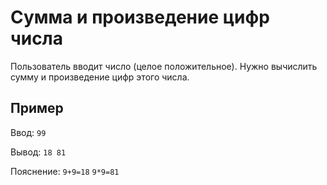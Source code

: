 # Сумма и произведение цифр числа
Пользователь вводит число (целое положительное).
Нужно вычислить сумму и произведение цифр этого числа.

## Пример
Ввод: `99`

Вывод: `18 81`

Пояснение: `9+9=18` `9*9=81`

